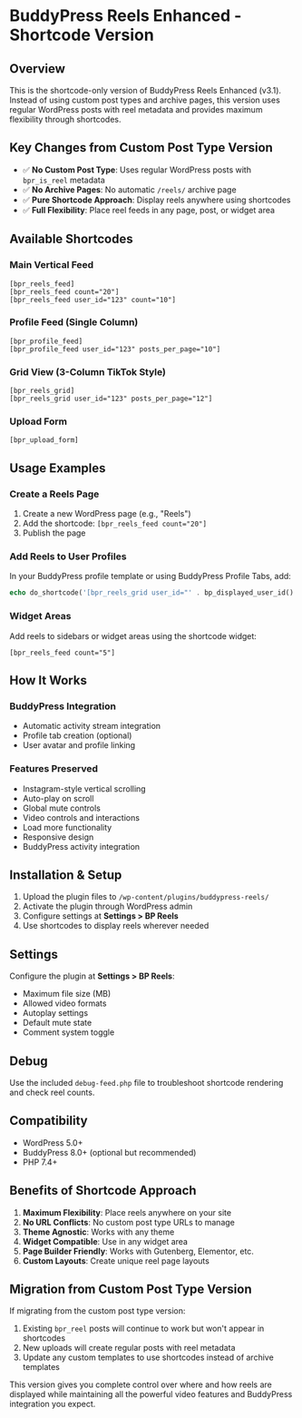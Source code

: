 # BuddyPress Reels Enhanced - Shortcode Version

## Overview

This is the shortcode-only version of BuddyPress Reels Enhanced (v3.1). Instead of using custom post types and archive pages, this version uses regular WordPress posts with reel metadata and provides maximum flexibility through shortcodes.

## Key Changes from Custom Post Type Version

- ✅ **No Custom Post Type**: Uses regular WordPress posts with `bpr_is_reel` metadata
- ✅ **No Archive Pages**: No automatic `/reels/` archive page
- ✅ **Pure Shortcode Approach**: Display reels anywhere using shortcodes
- ✅ **Full Flexibility**: Place reel feeds in any page, post, or widget area


## Available Shortcodes

### Main Vertical Feed
```
[bpr_reels_feed]
[bpr_reels_feed count="20"]
[bpr_reels_feed user_id="123" count="10"]
```

### Profile Feed (Single Column)
```
[bpr_profile_feed]
[bpr_profile_feed user_id="123" posts_per_page="10"]
```

### Grid View (3-Column TikTok Style)
```
[bpr_reels_grid]
[bpr_reels_grid user_id="123" posts_per_page="12"]
```

### Upload Form
```
[bpr_upload_form]
```

## Usage Examples

### Create a Reels Page
1. Create a new WordPress page (e.g., "Reels")
2. Add the shortcode: `[bpr_reels_feed count="20"]`
3. Publish the page

### Add Reels to User Profiles
In your BuddyPress profile template or using BuddyPress Profile Tabs, add:
```php
echo do_shortcode('[bpr_reels_grid user_id="' . bp_displayed_user_id() . '"]');
```

### Widget Areas
Add reels to sidebars or widget areas using the shortcode widget:
```
[bpr_reels_feed count="5"]
```

## How It Works



### BuddyPress Integration
- Automatic activity stream integration
- Profile tab creation (optional)
- User avatar and profile linking

### Features Preserved
- Instagram-style vertical scrolling
- Auto-play on scroll
- Global mute controls
- Video controls and interactions
- Load more functionality
- Responsive design
- BuddyPress activity integration

## Installation & Setup

1. Upload the plugin files to `/wp-content/plugins/buddypress-reels/`
2. Activate the plugin through WordPress admin
3. Configure settings at **Settings > BP Reels**
4. Use shortcodes to display reels wherever needed

## Settings

Configure the plugin at **Settings > BP Reels**:
- Maximum file size (MB)
- Allowed video formats
- Autoplay settings
- Default mute state
- Comment system toggle

## Debug

Use the included `debug-feed.php` file to troubleshoot shortcode rendering and check reel counts.

## Compatibility

- WordPress 5.0+
- BuddyPress 8.0+ (optional but recommended)
- PHP 7.4+

## Benefits of Shortcode Approach

1. **Maximum Flexibility**: Place reels anywhere on your site
2. **No URL Conflicts**: No custom post type URLs to manage
3. **Theme Agnostic**: Works with any theme
4. **Widget Compatible**: Use in any widget area
5. **Page Builder Friendly**: Works with Gutenberg, Elementor, etc.
6. **Custom Layouts**: Create unique reel page layouts

## Migration from Custom Post Type Version

If migrating from the custom post type version:
1. Existing `bpr_reel` posts will continue to work but won't appear in shortcodes
2. New uploads will create regular posts with reel metadata
3. Update any custom templates to use shortcodes instead of archive templates

This version gives you complete control over where and how reels are displayed while maintaining all the powerful video features and BuddyPress integration you expect.